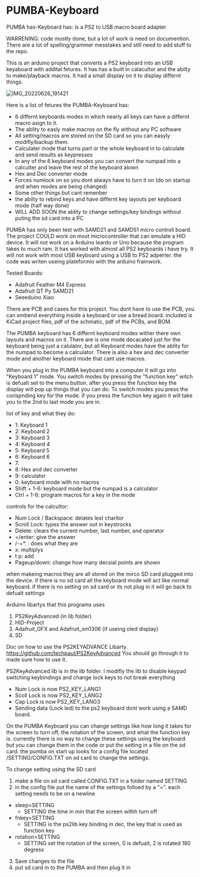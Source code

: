 # PUMBA-Keyboard
PUMBA has-Keyboard has:
is a PS2 to USB macro board adapter 

WARRENING: code mostly done, but a lot of work is need on documention. There are a lot of spelling/grammer messtakes and still need to add stuff to the repo.

This is an arduino project that converts a PS2 keyboard into an USB keyaboard with addital fetures. It has has a built in calacultor and the abilty to make/playback macros. It had a small display on it to display differnt things. 

![IMG_20220626_191421](https://user-images.githubusercontent.com/102840190/175848182-f5005b3c-a151-4c44-8dc3-c826e4afac13.jpg)

Here is a list of fetures the PUMBA-Keyboard has:
  * 6 differnt keyboards modes in which nearly all keys can have a differnt macro asign to it.
  * The ablity to easly make macros on the fly without any PC software
  * All setting/macros are stored on the SD card so you can easyly modifly/backup them.
  * Calculater mode that turns part or the whole keyboard in to calculate and send results as keypresses
  * In any of the 6 keyboard modes you can convert the numpad into a calculter and leave the rest of the keyboard alown 
  * Hex and Dec converter mode
  * Forces numlock on so you dont always have to turn it on (do on startup and when modes are being changed)
  * Some other things but cant remenber
  * the abilty to rebind keys and have differnt key layouts per keyboard mode (half way done)
  * WILL ADD SOON the ablity to change settings/key bindings without puting the sd card into a PC 


PUMBA has only been test with SAMD21 and SAMD51 micro controll board. The project COULD work on most microcontroller that can emulate a HID device. It will not work on a Arduino leardo or Uno because the program takes to much ram. It has worked with almost all PS2 keyboards i have try. It will not work with most USB keyboard using a USB to PS2 adperter. the code was writen useing plateformio with the arduino framwork.

Tested Boards:
* Adafruit Feather M4 Express
* Adafruit QT Py SAMD21
* Seeeduino Xiao

There are PCB and cases for this project. You dont have to use the PCB, you can embend everything inside a keyboard or use a bread board. included is KiCad project files, pdf of the schmatic, pdf of the PCBs, and BOM.

The PUMBA keyboard has 6 differnt keyboard modes wither there own layouts and macros on it. There are is one mode decacated just for the keyboard being just a calulator, but all Keyboard modes have the ablity for the numpad to become a calculator. There is also a hex and dec converter mode and another keyboard mode that cant use macros.

When you plug in the PUMBA keyboard into a computer it will go into "Keyboard 1" mode. You switch modes by pressing the "function key" witch is defualt set to the menu button. after you press the function key the display will pop up things that you can do. To switch modes you press the corispnding key for the mode. if you press the function key again it will take you to the 2nd to last mode you are in.

list of key and what they do:
* 1: Keyboard 1 
* 2: Keyboard 2
* 3: Keyboard 3
* 4: Keyboard 4
* 5: Keyboard 5
* 6: Keyboard 6
* 7: 
* 8: Hex and dec converter
* 9: calculator
* 0: keyboard mode with no macros
* Shift + 1-6: keyboard mode but the numpad is a calculator
* Ctrl + 1-6: program macros for a key in the mode

controls for the calcultor:
* Num Lock / Backspace: delates lest charitor
* Scroll Lock: types the answer out in keystrocks
* Delete: clears the current number, last number, and operator
* =/enter: give the answer
* /-+*. : does what they are
* x: multiplys
* t p: add
* Pageup/down: change how many decsial points are shown


when makeing macros they are all stored on the mirco SD card plugged into the device. if there is no sd card all the keyboard mode will act like normal keyboard. if there is no setting on sd card or its not plug in it will go back to defualt settings

   Arduino libartys that this programs uses
   1. PS2KeyAdvanced (in lib folder)
   2. HID-Project
   3. Adafruit_GFX and Adafruit_sm1306 (if useing oled display)
   4. SD

  Doc on how to use the PS2KEYADVANCE Libarty.
  https://github.com/techpaul/PS2KeyAdvanced
  You should go through it to made sure how to use it.

  PS2KeyAdvanced lib is in the lib folder. I modifly the lib to disable keypad switching keybindings and change lock keys to not break everything
  
*   Num Lock is now PS2_KEY_LANG1
*   Scoll Lock is now PS2_KEY_LANG2
*   Cap Lock is now PS2_KEY_LANG3
*   Sending data (Lock led) to the ps2 keyboard dont work using a SAMD board.

On the PUMBA Keyboard you can change settings like how long it takes for the screen to turn off, the rotation of the screen, and what the function key is. currently there is no way to change these settings using the keyboard but you can change them in the code or put the setting in a file on the sd card. the pumba on start up looks for a config file located /SETTING/CONFIG.TXT on sd card to change the settings. 

To change setting using the SD card
 1. make a file on sd card called CONFIG.TXT in a folder named SETTING
 2. in the config file put the name of the settings folloed by a "=". each setting needs to be on a newline
   - sleep=SETTING
     - SETTING the time in min that the screen withh turn off
   - fnkey=SETTING
     - SETTING is the ps2lib key binding in dec, the key that is used as function key
   - rotation=SETTING
     - SETTING set the rotation of the screen, 0 is defualt, 2 is rotated 180 degress

 3. Save changes to the file
 4. put sd card in to the PUMBA and then plug it in

